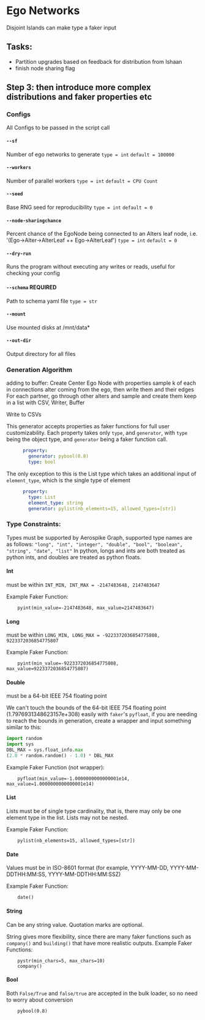 # Ego Networks
Disjoint Islands
can make type a faker input

## Tasks:
- Partition upgrades based on feedback for distribution from Ishaan
- finish node sharing flag

## Step 3: then introduce more complex distributions and faker properties etc

### Configs
All Configs to be passed in the script call

#### `--sf`
Number of ego networks to generate
`type = int`
`default = 100000`

#### `--workers`
Number of parallel workers
`type = int`
`default = CPU Count`

#### `--seed`
Base RNG seed for reproducibility
`type = int`
`default = 0`

#### `--node-sharingchance`
Percent chance of the EgoNode being connected to an Alters leaf node, i.e. '(Ego->Alter->AlterLeaf ++ Ego->AlterLeaf')
`type = int`
`default = 0`

#### `--dry-run`
Runs the program without executing any writes or reads, useful for checking your config

#### `--schema` **REQUIRED**
Path to schema yaml file
`type = str`

#### `--mount`
Use mounted disks at /mnt/data*

#### `--out-dir`
Output directory for all files

### Generation Algorithm
adding to buffer:
Create Center Ego Node with properties
sample k of each in connections alter coming from the ego, then write them and their edges
    For each partner, go through other alters and sample and create them
keep in a list with CSV, Writer, Buffer

Write to CSVs

This generator accepts properties as faker functions for full user customizability.
Each property takes only `type`, and `generator`, with `type` being the object type, and `generator` being a
faker function call.
```yaml
      property:
        generator: pybool(0.8)
        type: bool
```

The only exception to this is the List type which takes an additional input of `element_type`,
which is the single type of element
```yaml
      property:
        type: List
        element_type: string
        generator: pylist(nb_elements=15, allowed_types=[str])
```

### Type Constraints:
Types must be supported by Aerospike Graph, supported type names are as follows:
`"long", "int", "integer", "double", "bool", "boolean", "string", "date", "list"`
In python, longs and ints are both treated as python ints, and doubles are treated as python floats.

#### Int
must be within `INT_MIN, INT_MAX = -2147483648, 2147483647`

Example Faker Function:
```
    pyint(min_value=-2147483648, max_value=2147483647)
```

#### Long
must be within `LONG_MIN, LONG_MAX = -9223372036854775808, 9223372036854775807`

Example Faker Function:
```
    pyint(min_value=-9223372036854775808, max_value=9223372036854775807)
```

#### Double
must be a 64-bit IEEE 754 floating point

We can't touch the bounds of the 64-bit IEEE 754 floating point (1.7976931348623157e+308) easily with `faker`'s 
`pyfloat`, if you are needing to reach the bounds in generation, create a wrapper and input something similar to this:
```python
import random
import sys
DBL_MAX = sys.float_info.max
(2.0 * random.random() - 1.0) * DBL_MAX
```

Example Faker Function (not wrapper):
```
    pyfloat(min_value=-1.0000000000000001e14, max_value=1.0000000000000001e14)
```

#### List
Lists must be of single type cardinality, that is, there may only be one element type in the list.
Lists may not be nested.

Example Faker Function:
```
    pylist(nb_elements=15, allowed_types=[str])
```

#### Date
Values must be in ISO-8601 format (for example, YYYY-MM-DD, YYYY-MM-DDTHH:MM:SS, YYYY-MM-DDTHH:MM:SSZ)

Example Faker Function:
```
    date()
```
#### String
Can be any string value. 
Quotation marks are optional.

String gives more flexibility, since there are many faker functions such as `company()` and `building()` that have more
realistic outputs.
Example Faker Functions:
```
    pystr(min_chars=5, max_chars=10)
    company()
```

#### Bool
Both `False/True` and `false/true` are accepted in the bulk loader, so no need to worry about conversion

```
    pybool(0.8)
```